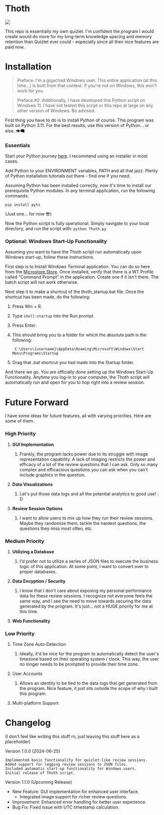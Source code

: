 # Thoth
![](https://static.wikia.nocookie.net/smite_gamepedia/images/1/19/SkinArt_Thoth_Default.jpg/revision/latest?cb=20161103061230) 

This repo is essentially my own quizlet. I'm confident the program I would create would do more for my long-term knowledge spacing and memory retention than Quizlet ever could - especially since all their nice features are paid now.

# Installation

> Preface: I'm a gigachad Windows user. This entire application (at this time...) is built from that context. If you're not on Windows, this won't work for you.

> Preface #2: Additionally, I have developed this Python script on Windows 11. I have not tested this script or this repo at large on any other version of Windows. Be advised.

First thing you have to do is to install Python of course. This program was built on Python 3.11. For the best results, use this version of Python... or else. 👁️‍🗨️

### Essentials

Start your Python journey [here](https://www.python.org/downloads/). I recommend using an installer in most cases.

Add Python to your ENVIRONMENT variables, PATH and all that jazz. Plenty of Python installation tutorials out there - find one if you need.

Assuming Python has been installed correctly, now it's time to install our prerequisite Python modules. In any terminal application, run the following commands:

`pip install pytz`

(Just one... for now 😎)

Now the Python script is fully operational. Simply navigate to your local directory, and run the script with: `python Thoth.py`

### Optional: Windows Start-Up Functionality

Assuming you want to have the Thoth script run automatically upon Windows start-up, follow these instructions. 

First step is to Install Windows Terminal application. You can do so here from the [Microstore Store](https://www.microsoft.com/store/productId/9N0DX20HK701?ocid=pdpshare). Once installed, verify that there is a WT Profile called "Command Prompt" in the application. Create one if it isn't there. The batch script will not work otherwise.

Next step it to make a shortcut of the thoth_startup.bat file. Once the shortcut has been made, do the following:

1. Press Win + R.
2. Type `shell:startup` into the Run prompt.
3. Press Enter.
4. This should bring you to a folder for which the absolute path is the following:

        C:\Users\{username}\AppData\Roaming\Microsoft\Windows\Start Menu\Programs\Startup

5. Drag that .bat shortcut you had made into the Startup folder.

And there we go. You are officially done setting up the Windows Start-Up Functionality. Anytime you log-in to your computer, the Thoth script will automatically run and open for you to hop right into a review session.

# Future Forward

I have some ideas for future features, all with varying priorities. Here are some of them.

### High Priority

1. **GUI Implementation**
   1. Frankly, the program lacks power due to its struggle with image representation capability. A lack of imaging restricts the power and efficacy of a lot of the review questions that I can ask. Only so many complex and efficacious questions you can ask when you can't include graphics in the question.
 
2. **Data Visualizations**
   1. Let's put those data logs and all the potential analytics to good use! : D

3. **Review Session Options**
   1. I want to allow users to mix up how they run their review sessions. Maybe they randomize them, tackle the hardest questions, the questions they miss most often, etc.

### Medium Priority

1. **Utilizing a Database**
   1. I'd prefer not to utilize a series of JSON files to execute the business logic of this application. At some point, I want to convert over to proper databases.

2. **Data Encyption / Security**
   1. I know that I don't care about exposing my personal performance data for these review sessions. I recognize not everyone feels the same way, and I see the need to move towards securing the data generated by the program. It's just... not a HUGE priority for me at this time.

3.  **Web Functionality**

### Low Priority

1. Time Zone Auto-Detection
   1. Ideally, it'd be nice for the program to automatically detect the user's timezone based on their operating system / clock. This way, the user no longer needs to be prompted to provide their time zone.
   
2. User Accounts
   1.  Allows an identity to be tied to the data logs that get generated from the program. Nice feature, it just sits outside the scope of why I built this program.
   
3.  Multi-platform Support

# Changelog

(I don't feel like writing this stuff rn, just leaving this stuff here as a placeholder)

Version 1.0.0 (2024-06-25)

    Implemented basic functionality for quizlet-like review sessions.
    Added support for logging review sessions to JSON files.
    Included automatic start-up functionality for Windows users.
    Initial release of Thoth script.


Version 1.1.0 (Upcoming Release)

- New Feature: GUI implementation for enhanced user interface.
  - Integrated image support for richer review questions.
- Improvement: Enhanced error handling for better user experience.
- Bug Fix: Fixed issue with UTC timestamp calculation.